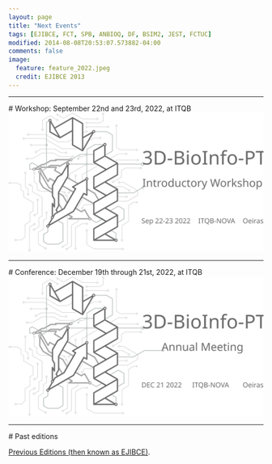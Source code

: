 ```yaml
---
layout: page
title: "Next Events"
tags: [EJIBCE, FCT, SPB, ANBIOQ, DF, BSIM2, JEST, FCTUC]
modified: 2014-08-08T20:53:07.573882-04:00
comments: false
image:
  feature: feature_2022.jpeg
  credit: EJIBCE 2013
---
```


<hr>
# Workshop: September 22nd and 23rd, 2022, at ITQB

<a href="/workshop/" title="Click for more information!">
  <img alt="Qries" src="/images/workshop1-2022.svg">
</a>

<hr>
# Conference: December 19th through 21st, 2022, at ITQB

<img alt="Qries" title="More information Soon!" src="/images/meeting-2022.svg">

<hr>
# Past editions

<a href="/edicoes_anteriores/">Previous Editions (then known as EJIBCE)</a>.


